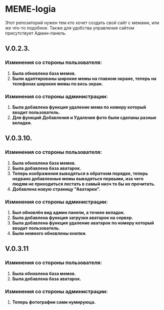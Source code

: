 # MEME-logia
Этот репозиторий нужен тем кто хочет создать свой сайт с мемами, или же что-то подобное. Также для удобства управления сайтом присутствует Админ-панель.
## V.0.2.3.

### Изминения со стороны пользователя:
1.  **Была обновлена база мемов.**
2.  **Были адаптированы широкие мемы на главном экране, теперь на телефонах широкие мемы по весь экран.**


### Изминения со стороны администрации:
1.  **Была добавлена функция удаление мема по номеру который вводит пользователь.**
2.  **Для функций Добавления и Удаления фото были сделаны разные вкладки.**



##  V.0.3.10.

### Изминения со стороны пользователя:
1.  **Была обновлена база мемов.**
2.  **Была добавлена база аватарок.**
3.  **Теперь изображения выводяться в обратном порядке, теперь недвано добавленные мемы выводяться первыми, иза чего людям не приходиться лестать в самый низч то бы их прочитать.**
4.  **Добавлена новую страницу "Аватарки".**


### Изминения со стороны администрации:
1.  **Был обновлён вид админ панели, а точнее вкладок.**
2.  **Была добавлена функция загрузки аватарок на сервер.**
3.  **Была добавлена функция удаление аватарок по номеру который вводит пользователь.**
4.  **Были немного обновлены кнопки.**





## V.0.3.11

### Изминения со стороны пользователя:
1. **Была обновлена база мемов.**
2. **Была добавлена база аватарок.**


### Изминения со стороны администрации:
1.  **Теперь фотографии сами нумируюца.**
